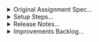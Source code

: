 <details>

  <summary>Original Assignment Spec...</summary>

  # Overview

  The goal of this task is to create a site to allow users to track the TV shows they have watched.
  
  A study has shown that users spend a lot of time watching the beginning of an episode before they realize they have seen it.
  
  Netflix isn't ubiquitous yet. Let's make this easier for them.

  # Requirements

  1. Create an SPA or server-side rendered client in your choice of Vue or React.
  1. Build an API.
  1. A database to hold users, the shows they watch and track the episodes.

  # Required Actions

  1. Login
  1. Show list - Show next episode to watch.
  1. Add/Remove show
  1. Enable episode to be marked as watched.

  ## Additional Points

  - Integrated with IMDB to pull details of the show, available episodes, make search easier for adding a show or add icons for the shows.
  - Deployed to Netlify, Azure, AWS, etc.

  ## Delivery

  The applicant has 3 days to complete the above tasks.
  Please supply the following when the task is complete:

  1. Packaged binaries ready to be run.
  1. Source code with .git folder included. Want to see your commit history, project structure and included files.

</details>

<details>

  <summary>Setup Steps...</summary>

  All dependencies(server, client & database) should install on initial build of the solution.
  There is no seed for the db, so the data has to be manually created via the UI.

</details>

<details>

  <summary>Release Notes...</summary>

  All secure routes are hidden and the API endpoints unaccessable without a JWT that gets created with each successful login.

  Validation on all forms, custom error messages and cookie stored login JWT auth token.
  ![Login Page](docs/img/loginPage.jpg)

  Stores all created/updated series and episodes, with a unique watched list per user.
  ![Watched Episodes](docs/img/watchedEpisodes.jpg)

  All user specific lookups, first decode the user auth token for the unique user ID, to not access data from another account.

</details>

<details>

  <summary>Improvements Backlog...</summary>

  - Fix the login redirect which is meant to take the user back to their original route.
  - Combine multiple API calls into single requests.
  - Integrate IMDB API for ease of data capturing.
  - Split the backend business logic, from the domain and infrustructure logic.
  - Store secrets variables in a secrets manager or vault.
  - Create deployment scripts and ship to the cloud.

</details>
